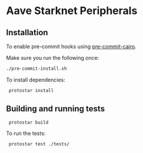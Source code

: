# Aave Starknet Peripherals

## Installation

To enable pre-commit hooks using [pre-commit-cairo](https://github.com/franalgaba/pre-commit-cairo).

Make sure you run the following once:

```bash
./pre-commit-install.sh
```

To install dependencies:

```bash
 protostar install
```

## Building and running tests

```bash
 protostar build
```

To run the tests:

```bash
 protostar test ./tests/
```
